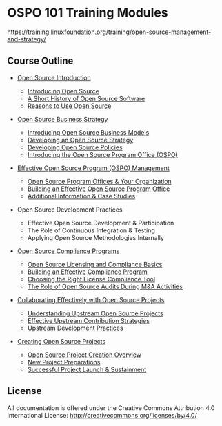 # OSPO 101 Training Modules

https://training.linuxfoundation.org/training/open-source-management-and-strategy/

## Course Outline

* [Open Source Introduction](module1/README.md)
  * [Introducing Open Source](module1/README.md#section-introducing-open-source)
  * [A Short History of Open Source Software](module1/README.md#section-a-short-history-of-open-source-software)
  * [Reasons to Use Open Source](module1/README.md#section-reasons-to-use-open-source)

* [Open Source Business Strategy](module2/README.md)
  * [Introducing Open Source Business Models](module2/README.md#section-introducing-open-source-business-models)
  * [Developing an Open Source Strategy](module2/README.md#section-developing-an-open-source-strategy)
  * [Developing Open Source Policies](module2/README.md#section-developing-open-source-policies)
  * [Introducing the Open Source Program Office (OSPO)](module2/README.md#section-introducing-the-open-source-program-office)

* [Effective Open Source Program (OSPO) Management](module3/README.md)
  * [Open Source Program Offices & Your Organization](module3/README.md#open-source-program-offices-ospo-and-your-organization)
  * [Building an Effective Open Source Program Office](module3/README.md#building-an-effective-open-source-program-office)
  * [Additional Information & Case Studies](module3/README.md#additional-resources)

* Open Source Development Practices
  * Effective Open Source Development & Participation
  * The Role of Continuous Integration & Testing
  * Applying Open Source Methodologies Internally

* [Open Source Compliance Programs](module5/README.md)
  * [Open Source Licensing and Compliance Basics](module5/README.md#open-source-licensing-and-compliance-basics)
  * [Building an Effective Compliance Program](module5/README.md#section-building-an-effective-compliance-program)
  * [Choosing the Right License Compliance Tool](module5/README.md#section-choosing-the-right-license-compliance-tool)
  * [The Role of Open Source Audits During M&A Activities](module5/README.md#section-the-role-of-open-source-audits-during-ma-activities)

* [Collaborating Effectively with Open Source Projects](module6/README.md)
  * [Understanding Upstream Open Source Projects](module6/README.md#understanding-upstream-open-source-projects)
  * [Effective Upstream Contribution Strategies](module6/README.md#section-effective-upstream-contribution-strategies)
  * [Upstream Development Practices](module6/README.md#section-upstream-development-practices)

* [Creating Open Source Projects](module7/README.md)
  * [Open Source Project Creation Overview](module7/README.md#open-source-project-creation-overview)
  * [New Project Preparations](module7/README.md#section-new-project-preparations)
  * [Successful Project Launch & Sustainment](module7/README.md##section-successful-project-launch-and-sustainment)

## License

All documentation is offered under the Creative Commons Attribution 4.0 International License: http://creativecommons.org/licenses/by/4.0/
